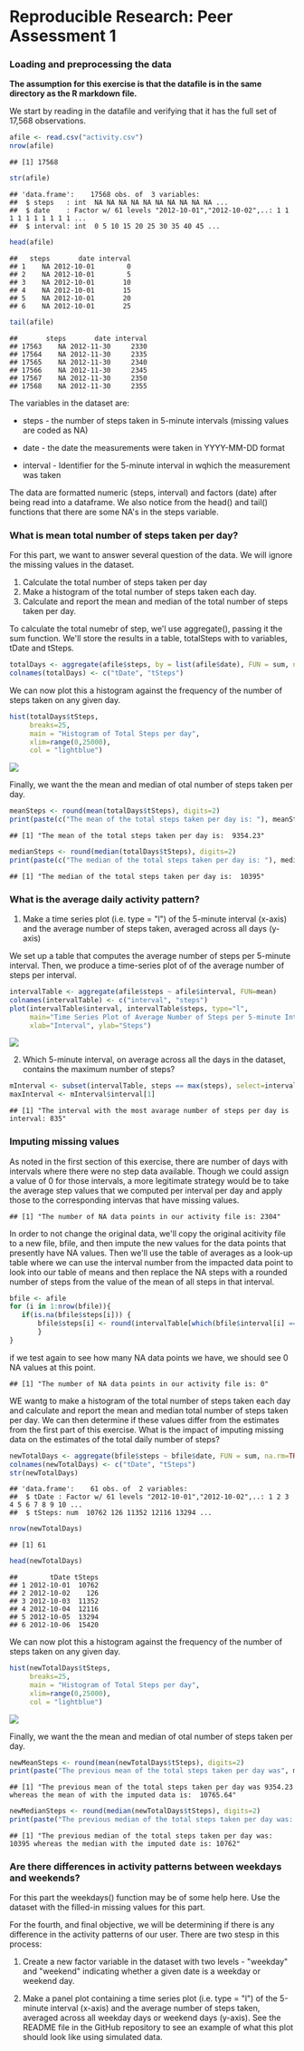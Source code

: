 # Reproducible Research: Peer Assessment 1


### Loading and preprocessing the data


**The assumption for this exercise is that the datafile is in the same directory as the R markdown file.** 

We start by reading in the datafile and verifying that it has the full set of 17,568 observations.  


```r
afile <- read.csv("activity.csv")
nrow(afile)
```

```
## [1] 17568
```

```r
str(afile)
```

```
## 'data.frame':	17568 obs. of  3 variables:
##  $ steps   : int  NA NA NA NA NA NA NA NA NA NA ...
##  $ date    : Factor w/ 61 levels "2012-10-01","2012-10-02",..: 1 1 1 1 1 1 1 1 1 1 ...
##  $ interval: int  0 5 10 15 20 25 30 35 40 45 ...
```

```r
head(afile)
```

```
##   steps       date interval
## 1    NA 2012-10-01        0
## 2    NA 2012-10-01        5
## 3    NA 2012-10-01       10
## 4    NA 2012-10-01       15
## 5    NA 2012-10-01       20
## 6    NA 2012-10-01       25
```

```r
tail(afile)
```

```
##       steps       date interval
## 17563    NA 2012-11-30     2330
## 17564    NA 2012-11-30     2335
## 17565    NA 2012-11-30     2340
## 17566    NA 2012-11-30     2345
## 17567    NA 2012-11-30     2350
## 17568    NA 2012-11-30     2355
```

The variables in the dataset are:

  - steps - the number of steps taken in 5-minute intervals (missing values are coded as NA)
  
  - date  - the date the measurements were taken in YYYY-MM-DD format
  
  - interval - Identifier for the 5-minute interval in wqhich the measurement was taken
  
The data are formatted numeric (steps, interval) and factors (date) after being read into a dataframe.  We also notice from the head() and tail() functions that there are some NA's in the steps variable.  



### What is mean total number of steps taken per day?

For this part, we want to answer several question of the data. We will ignore the missing values in the dataset.


1. Calculate the total number of steps taken per day
2. Make a histogram of the total number of steps taken each day.
3. Calculate and report the mean and median of the total number of steps taken per day.

To calculate the total numebr of step, we'l use aggregate(), passing it the sum function.  We'll store the results in a table, totalSteps  with to variables, tDate and tSteps.




```r
totalDays <- aggregate(afile$steps, by = list(afile$date), FUN = sum, na.rm=TRUE)
colnames(totalDays) <- c("tDate", "tSteps")
```

We can now plot this a histogram against the frequency of the number of steps taken on any given day.  


```r
hist(totalDays$tSteps,
     breaks=25,
     main = "Histogram of Total Steps per day",
     xlim=range(0,25000),
     col = "lightblue")
```

![](PA1_South_files/figure-html/unnamed-chunk-4-1.png) 

Finally, we want the the mean and median of otal number of steps taken per day.  


```r
meanSteps <- round(mean(totalDays$tSteps), digits=2)
print(paste(c("The mean of the total steps taken per day is: "), meanSteps))
```

```
## [1] "The mean of the total steps taken per day is:  9354.23"
```

```r
medianSteps <- round(median(totalDays$tSteps), digits=2)
print(paste(c("The median of the total steps taken per day is: "), medianSteps))
```

```
## [1] "The median of the total steps taken per day is:  10395"
```

### What is the average daily activity pattern?

1. Make a time series plot (i.e. type = "l") of the 5-minute interval (x-axis) and the average number of steps taken, averaged across all days (y-axis)

We set up a table that computes the average number of steps per 5-minute interval. Then, we produce a time-series plot of of the average number of steps per interval. 


```r
intervalTable <- aggregate(afile$steps ~ afile$interval, FUN=mean)
colnames(intervalTable) <- c("interval", "steps")
plot(intervalTable$interval, intervalTable$steps, type="l",
     main="Time Series Plot of Average Number of Steps per 5-minute Interval",
     xlab="Interval", ylab="Steps")
```

![](PA1_South_files/figure-html/unnamed-chunk-6-1.png) 



2. Which 5-minute interval, on average across all the days in the dataset, contains the maximum number of steps?


```r
mInterval <- subset(intervalTable, steps == max(steps), select=interval )
maxInterval <- mInterval$interval[1]
```

```
## [1] "The interval with the most avarage number of steps per day is interval: 835"
```

### Imputing missing values

As noted in the first section of this exercise, there are number of days with intervals where there were no step data available.  Though we could assign a value of 0 for those intervals, a more legitimate strategy would be to take the average step values that we computed per interval per day and apply those to the corresponding intervas that have missing values. 


```
## [1] "The number of NA data points in our activity file is: 2304"
```

In order to not change the original data, we'll copy the original acitivity file to a new file, bfile, and then impute the new values for the data points that presently have NA values.  Then we'll use the table of averages as a look-up table where we can use the interval number from the impacted data point to look into our table of means and then replace the NA steps with a rounded number of steps from the value of the mean of all steps in that interval.  


```r
bfile <- afile
for (i in 1:nrow(bfile)){
   if(is.na(bfile$steps[i])) {
       bfile$steps[i] <- round(intervalTable[which(bfile$interval[i] == intervalTable$interval),]$steps)
       }
}
```

if we test again to see how many NA data points we have, we should see 0 NA values at this point. 


```
## [1] "The number of NA data points in our activity file is: 0"
```

WE wantg to make a histogram of the total number of steps taken each day and calculate and report the mean and median total number of steps taken per day. We can then determine if these values differ from the estimates from the first part of this exercise.   What is the impact of imputing missing data on the estimates of the total daily number of steps?


```r
newTotalDays <- aggregate(bfile$steps ~ bfile$date, FUN = sum, na.rm=TRUE)
colnames(newTotalDays) <- c("tDate", "tSteps")
str(newTotalDays)
```

```
## 'data.frame':	61 obs. of  2 variables:
##  $ tDate : Factor w/ 61 levels "2012-10-01","2012-10-02",..: 1 2 3 4 5 6 7 8 9 10 ...
##  $ tSteps: num  10762 126 11352 12116 13294 ...
```

```r
nrow(newTotalDays)
```

```
## [1] 61
```

```r
head(newTotalDays)
```

```
##        tDate tSteps
## 1 2012-10-01  10762
## 2 2012-10-02    126
## 3 2012-10-03  11352
## 4 2012-10-04  12116
## 5 2012-10-05  13294
## 6 2012-10-06  15420
```

We can now plot this a histogram against the frequency of the number of steps taken on any given day.  


```r
hist(newTotalDays$tSteps,
     breaks=25,
     main = "Histogram of Total Steps per day",
     xlim=range(0,25000),
     col = "lightblue")
```

![](PA1_South_files/figure-html/unnamed-chunk-13-1.png) 

Finally, we want the the mean and median of otal number of steps taken per day.  


```r
newMeanSteps <- round(mean(newTotalDays$tSteps), digits=2)
print(paste("The previous mean of the total steps taken per day was", meanSteps, "whereas the mean of with the imputed data is: ", newMeanSteps))
```

```
## [1] "The previous mean of the total steps taken per day was 9354.23 whereas the mean of with the imputed data is:  10765.64"
```

```r
newMedianSteps <- round(median(newTotalDays$tSteps), digits=2)
print(paste("The previous median of the total steps taken per day was: ", medianSteps, "whereas the median with the imputed date is:", newMedianSteps))
```

```
## [1] "The previous median of the total steps taken per day was:  10395 whereas the median with the imputed date is: 10762"
```

### Are there differences in activity patterns between weekdays and weekends?

For this part the weekdays() function may be of some help here. Use the dataset with the filled-in missing values for this part.

For the fourth, and final objective, we will be determining if there is any difference in the activity patterns of our user.  There are two stesp in this process:

1. Create a new factor variable in the dataset with two levels - "weekday" and "weekend" indicating whether a given date is a weekday or weekend day.

2. Make a panel plot containing a time series plot (i.e. type = "l") of the 5-minute interval (x-axis) and the average number of steps taken, averaged across all weekday days or weekend days (y-axis). See the README file in the GitHub repository to see an example of what this plot should look like using simulated data.
